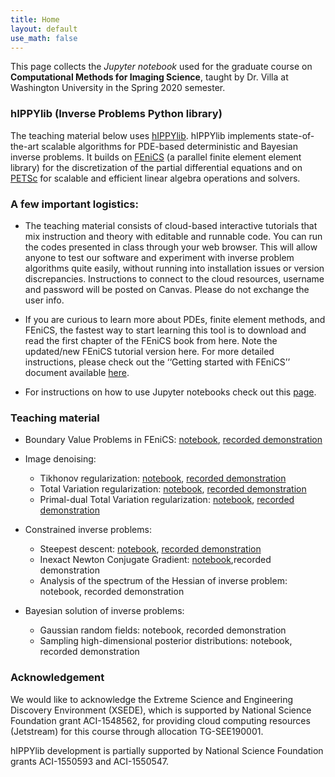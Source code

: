 ```yaml
---
title: Home
layout: default
use_math: false
---
```


This page collects the *Jupyter notebook* used for the graduate course on **Computational Methods for Imaging Science**, taught by Dr. Villa at Washington University in the Spring 2020 semester.

### hIPPYlib (Inverse Problems Python library)

The teaching material below uses [hIPPYlib](https://hippylib.github.io). hIPPYlib implements state-of-the-art scalable algorithms for PDE-based deterministic and Bayesian inverse problems.
It builds on [FEniCS](https://fenicsproject.org) (a parallel finite element element library) for the discretization of the partial differential equations and on [PETSc](https://www.mcs.anl.gov/petsc/)
for scalable and efficient linear algebra operations and solvers.


### A few important logistics:

- The teaching material consists of cloud-based interactive tutorials that mix instruction and theory with editable and runnable code. You can run the codes presented in class through your web browser. This will allow anyone to test our software and experiment with inverse problem algorithms quite easily, without running into installation issues or version discrepancies. Instructions to connect to the cloud resources, username and password will be posted on Canvas. Please do not exchange the user info.

- If you are curious to learn more about PDEs, finite element methods, and FEniCS, the fastest way to start learning this tool is to download and read the first chapter of the FEniCS book from here. Note the updated/new FEniCS tutorial version here. For more detailed instructions, please check out the ‘‘Getting started with FEniCS’’ document available [here](files/fenics_getting_started.pdf).

- For instructions on how to use Jupyter notebooks check out this [page](https://jupyter.readthedocs.io/en/latest/running.html#running).

### Teaching material

- Boundary Value Problems in FEniCS: [notebook](notebooks/Poisson.html), [recorded demonstration](https://wustl.box.com/s/5p8dvrxde5o6o6mvhak6t3odsoiz0yqq)

- Image denoising:
  - Tikhonov regularization: [notebook](notebooks/ImageDenoising_Tik.html), [recorded demonstration](https://wustl.box.com/s/w99ausfyconctd5a6mchx7rtm5y5j5dj)
  - Total Variation regularization: [notebook](notebooks/ImageDenoising_TV.html), [recorded demonstration](https://wustl.box.com/s/625hd84dpt493rcyap3y35wbakkdr329)
  - Primal-dual Total Variation regularization: [notebook](notebooks/ImageDenoising_PrimalDualTV.html), [recorded demonstration](https://wustl.box.com/s/zed8kxh34pcaq5ia4suqjjxom4moa6za)

- Constrained inverse problems:
  - Steepest descent: [notebook](notebooks/Poisson_SD.html), [recorded demonstration](https://wustl.box.com/s/39y6f7x4dgb2i574euadoipcjr9339ty)
  - Inexact Newton Conjugate Gradient: [notebook](notebooks/Poisson_INCG.html),recorded demonstration
  - Analysis of the spectrum of the Hessian of inverse problem: notebook, recorded demonstration

- Bayesian solution of inverse problems:
  - Gaussian random fields: notebook, recorded demonstration
  - Sampling high-dimensional posterior distributions: notebook, recorded demonstration

### Acknowledgement

We would like to acknowledge the Extreme Science and Engineering Discovery Environment (XSEDE), which is supported by National Science Foundation grant ACI-1548562, for providing cloud computing resources (Jetstream) for this course through allocation TG-SEE190001.

hIPPYlib development is partially supported by National Science Foundation grants ACI-1550593 and ACI-1550547.
